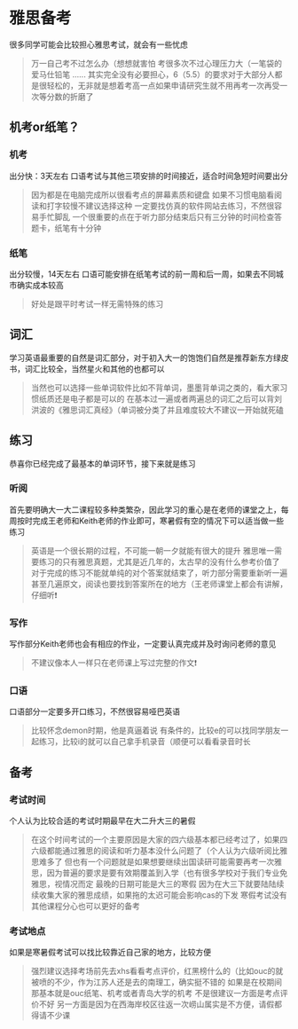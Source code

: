 # 雅思备考
很多同学可能会比较担心雅思考试，就会有一些忧虑
> 万一自己考不过怎么办（想想就害怕
> 考很多次不过心理压力大（一笔袋的爱马仕铅笔
> ......
其实完全没有必要担心，6（5.5）的要求对于大部分人都是很轻松的，无非就是想着考高一点如果申请研究生就不用再考一次再受一次等分数的折磨了
## 机考or纸笔？
### 机考
出分快：3天左右
口语考试与其他三项安排的时间接近，适合时间急短时间要出分
> 因为都是在电脑完成所以很看考点的屏幕素质和键盘
> 如果不习惯电脑看阅读和打字较慢不建议选择这种
> 一定要找仿真的软件网站去练习，不然很容易手忙脚乱
> 一个很重要的点在于听力部分结束后只有三分钟的时间检查答题卡，纸笔有十分钟
### 纸笔
出分较慢，14天左右
口语可能安排在纸笔考试的前一周和后一周，如果去不同城市确实成本较高
> 好处是跟平时考试一样无需特殊的练习
## 词汇
学习英语最重要的自然是词汇部分，对于初入大一的饱饱们自然是推荐新东方绿皮书，词汇比较全，当然星火和其他的也都可以
> 当然也可以选择一些单词软件比如不背单词，墨墨背单词之类的，看大家习惯纸质还是电子都是可以的
在基本过一遍或者两遍总的词汇之后可以背刘洪波的《雅思词汇真经》（单词被分类了并且难度较大不建议一开始就死磕
## 练习
恭喜你已经完成了最基本的单词环节，接下来就是练习
### 听阅
首先要明确大一大二课程较多种类繁杂，因此学习的重心是在老师的课堂之上，每周按时完成王老师和Keith老师的作业即可，寒暑假有空的情况下可以适当做一些练习
> 英语是一个很长期的过程，不可能一朝一夕就能有很大的提升
> 雅思唯一需要练习的只有雅思真题，尤其是近几年的，太古早的没有什么参考价值了
> 对于完成的练习不能就单纯的对个答案就结束了，听力部分需要重新听一遍甚至几遍原文，阅读也要找到答案所在的地方（王老师课堂上都会有讲解，仔细听❗
### 写作
写作部分Keith老师也会有相应的作业，一定要认真完成并及时询问老师的意见
> 不建议像本人一样只在老师课上写过完整的作文❗
### 口语
口语部分一定要多开口练习，不然很容易哑巴英语
> 比较怀念demon时期，他是真逼着说
> 有条件的，比较e的可以找同学朋友一起练习，比较i的就可以自己拿手机录音（顺便可以看看录音时长
## 备考
### 考试时间
个人认为比较合适的考试时期最早在大二升大三的暑假
> 在这个时间考试的一个主要原因是大家的四六级基本都已经考过了，如果四六级都能通过雅思的阅读和听力基本没什么问题了（个人认为六级听阅比雅思难多了
> 但也有一个问题就是如果想要继续出国读研可能需要再考一次雅思，因为普遍的要求是要有效期覆盖到入学（也有很多学校对于我们专业免雅思，视情况而定
最晚的日期可能是大三的寒假
> 因为在大三下就要陆陆续续收集大家的雅思成绩，如果拖的太迟可能会影响cas的下发
> 寒假考试没有其他课程分心也可以更好的备考
### 考试地点
如果是寒暑假考试可以找比较靠近自己家的地方，比较方便
> 强烈建议选择考场前先去xhs看看考点评价，红黑榜什么的（比如ouc的就被喷的不少，作为江苏人还是去的南理工，确实挺不错的
如果是在校期间那基本就是ouc纸笔、机考或者青岛大学的机考
> 不是很建议一方面是考点评价不好
> 另一方面是因为在西海岸校区往返一次崂山属实是不方便，请假都得请不少课
